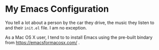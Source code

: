 # My Emacs Configuration

You tell a lot about a person by the car they drive, the music they listen to
and their `init.el` file. I am no exception.

As a Mac OS X user, I tend to to install Emacs using the pre-built bindary from
https://emacsformacosx.com/ .
